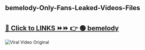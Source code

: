 
 ## bemelody-Only-Fans-Leaked-Videos-Files

# <h2><a href="https://mediaupload.pro?bemelody">🔗 Click to LINKS ⏩⏩ 👉 🟢 bemelody </a></h2>

<a href="https://mediaupload.pro?bemelody" rel="nofollow" data-target="animated-image.originalLink"><img src="https://i.ibb.co.com/xMMVF88/686577567.gif" alt="Viral Video Original" style="max-width: 100%; display: inline-block;" data-target="animated-image.originalImage"></a>